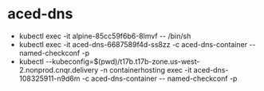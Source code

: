 # aced-dns

* kubectl exec -it alpine-85cc59f6b6-8lmvf -- /bin/sh
* kubectl exec -it aced-dns-6687589f4d-ss8zz -c aced-dns-container -- named-checkconf -p
* kubectl --kubeconfig=$(pwd)/t17b.t17b-zone.us-west-2.nonprod.cnqr.delivery -n containerhosting exec -it aced-dns-108325911-n9d6m -c aced-dns-container -- named-checkconf -p

